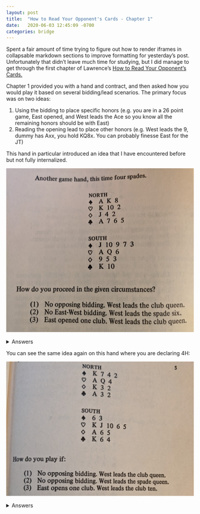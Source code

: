 ```yaml
---
layout: post
title:  "How to Read Your Opponent's Cards - Chapter 1"
date:   2020-06-03 12:45:09 -0700
categories: bridge
---
```


Spent a fair amount of time trying to figure out how to render iframes in collapsable markdown sections to improve formatting for yesterday’s post. Unfortunately that didn’t leave much time for studying, but I did manage to get through the first chapter of Lawrence’s [How to Read Your Opponent’s Cards.](https://www.goodreads.com/book/show/114993.How_to_Read_Your_Opponents_Cards)

Chapter 1 provided you with a hand and contract, and then asked how you would play it based on several bidding/lead scenarios. The primary focus was on two ideas:
1. Using the bidding to place specific honors (e.g. you are in a 26 point game, East opened, and West leads the Ace so you know all the remaining honors should be with East)
2. Reading the opening lead to place other honors (e.g. West leads the 9, dummy has Axx, you hold KQ8x. You can probably finesse East for the JT)

This hand in particular introduced an idea that I have encountered before but not fully internalized.

![chapter one - four spades](/assets/bridge/read_1_4S.jpg)

<details>
  <summary markdown='span'>Answers
  </summary>

1. Play SA to drop a singleton Q, then finesse
2. Spade lead implies west does not hold SQ, play for the drop
3. Opening bid implies E holds remaining HCP, play for the drop

It is tempting to think the finesse is an even chance, and there is nothing you can do about it so you might as well try it. I need to reject that line of thinking and play the hand, not just the suit. There is only a ⅛ chance that East will hold Qx, but that is still a better chance than the finesse in scenarios 2 and 3.

 </details>

You can see the same idea again on this hand where you are declaring 4H:

![chapter one - four hearts board](/assets/bridge/read_1_4H_board.jpg)
<details>
  <summary markdown='span'>Answers
  </summary>
![chapter one - four hearts answers](/assets/bridge/read_1_4H_answers.jpg)
Again the naive play is just hope for the finesse, but if you know the likely location of the SA, you can do better (Solution 3 is the same as solution 2).

 </details>
